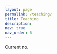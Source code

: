 ```yaml
---
layout: page
permalink: /teaching/
title: Teaching
description: 
nav: true
nav_order: 6
---
```


Current no.
